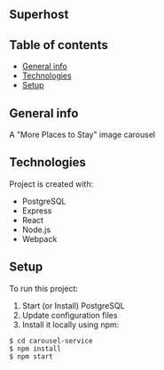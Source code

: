 
## Superhost

## Table of contents
* [General info](#general-info)
* [Technologies](#technologies)
* [Setup](#setup)

## General info
A "More Places to Stay" image carousel

## Technologies
Project is created with:
* PostgreSQL
* Express
* React
* Node.js
* Webpack

## Setup
To run this project:
1) Start (or Install) PostgreSQL
2) Update configuration files
3) Install it locally using npm:

```
$ cd carousel-service
$ npm install
$ npm start
```